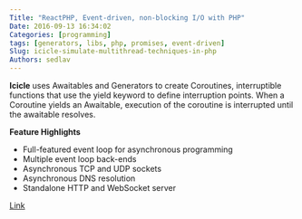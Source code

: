 ```yaml
---
Title: "ReactPHP, Event-driven, non-blocking I/O with PHP"
Date: 2016-09-13 16:34:02
Categories: [programming]
tags: [generators, libs, php, promises, event-driven]
Slug: icicle-simulate-multithread-techniques-in-php
Authors: sedlav
---
```


**Icicle** uses Awaitables and Generators to create Coroutines, interruptible functions that use the yield keyword to define interruption points. When a Coroutine yields an Awaitable, execution of the coroutine is interrupted until the awaitable resolves.

**Feature Highlights**

* Full-featured event loop for asynchronous programming
* Multiple event loop back-ends
* Asynchronous TCP and UDP sockets
* Asynchronous DNS resolution
* Standalone HTTP and WebSocket server

[Link](https://icicle.io/)
